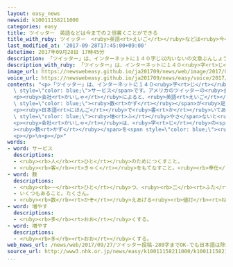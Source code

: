 ```yaml
---
layout: easy_news
newsid: k10011158211000
categories: easy
title: ツイッター　英語などは今までの２倍書くことができる
title_with_ruby: ツイッター　<ruby>英語<rt>えいご</rt></ruby>などは<ruby>今<rt>いま</rt></ruby>までの２<ruby>倍<rt>ばい</rt></ruby><ruby>書<rt>か</rt></ruby>くことができる
last_modified_at: '2017-09-28T17:45:00+09:00'
datetime: 2017年09月28日 17時45分
description: 「ツイッター」は、インターネットに１４０字じ以内いないの文章ぶんしょうを書かくことができるサービスです。
description_with_ruby: 「ツイッター」は、インターネットに１４０<ruby>字<rt>じ</rt></ruby><ruby>以内<rt>いない</rt></ruby>の<ruby>文章<rt>ぶんしょう</rt></ruby>を<ruby>書<rt>か</rt></ruby>くことができるサービスです。
image_url: https://newswebeasy.github.io/ja201709/news/web/image/2017/09/28/k10011158211000.jpg
voice_url: https://newswebeasy.github.io/ja201709/news/easy/voice/2017/09/28/k10011158211000.mp3
contents: "<p>「ツイッター」は、インターネットに１４０<ruby>字<rt>じ</rt></ruby><ruby>以内<rt>いない</rt></ruby>の<ruby>文章<rt>ぶんしょう</rt></ruby>を<ruby>書<rt>か</rt></ruby>くことができる<span\
  \ style=\"color: blue;\">サービス</span>です。アメリカのツイッターの<ruby>会社<rt>かいしゃ</rt></ruby>は、<ruby>日本語<rt>にほんご</rt></ruby>と<ruby>中国語<rt>ちゅうごくご</rt></ruby>、<ruby>韓国語<rt>かんこくご</rt></ruby><ruby>以外<rt>いがい</rt></ruby>は、<ruby>今<rt>いま</rt></ruby>までの２<ruby>倍<rt>ばい</rt></ruby>の２８０<ruby>字<rt>じ</rt></ruby>まで<ruby>書<rt>か</rt></ruby>くことができるようにしました。</p>\n\
  <p><ruby>会社<rt>かいしゃ</rt></ruby>によると、<ruby>英語<rt>えいご</rt></ruby>で<ruby>書<rt>か</rt></ruby>いてある<ruby>文章<rt>ぶんしょう</rt></ruby>の９％は１４０<ruby>字<rt>じ</rt></ruby>で、<ruby>多<rt>おお</rt></ruby>くの<ruby>人<rt>ひと</rt></ruby>が<ruby>字<rt>じ</rt></ruby>の<span\
  \ style=\"color: blue;\"><ruby>数<rt>かず</rt></ruby></span>が<ruby>足<rt>た</rt></ruby>りないと<ruby>思<rt>おも</rt></ruby>っていました。このため、<ruby>会社<rt>かいしゃ</rt></ruby>は２<ruby>倍<rt>ばい</rt></ruby>にしてみたと<ruby>言<rt>い</rt></ruby>っています。</p>\n\
  <p><ruby>日本語<rt>にほんご</rt></ruby>で<ruby>書<rt>か</rt></ruby>いてある<ruby>文章<rt>ぶんしょう</rt></ruby>のほとんどは１５<ruby>字<rt>じ</rt></ruby>ぐらいで、１４０<ruby>字<rt>じ</rt></ruby>の<ruby>文章<rt>ぶんしょう</rt></ruby>は０．４％だけなので、<span\
  \ style=\"color: blue;\"><ruby>増<rt>ふ</rt></ruby>やさ</span>ないと<ruby>言<rt>い</rt></ruby>っています。</p>\n\
  <p><ruby>会社<rt>かいしゃ</rt></ruby>は、<ruby>字<rt>じ</rt></ruby>の<span style=\"color: blue;\"\
  ><ruby>数<rt>かず</rt></ruby></span>を<span style=\"color: blue;\"><ruby>増<rt>ふ</rt></ruby>やし</span>てもっと<ruby>多<rt>おお</rt></ruby>くの<ruby>人<rt>ひと</rt></ruby>に<ruby>利用<rt>りよう</rt></ruby>してほしいと<ruby>考<rt>かんが</rt></ruby>えているようです。</p>\n\
  <p></p>\n<p></p>"
words:
- word: サービス
  descriptions:
  - <ruby><rb>人</rb><rt>ひと</rt></ruby>のためにつくすこと。
  - <ruby><rb>客</rb><rt>きゃく</rt></ruby>をもてなすこと。<ruby><rb>奉仕</rb><rt>ほうし</rt></ruby>。
- word: 数
  descriptions:
  - <ruby><rb>一</rb><rt>ひと</rt></ruby>つ、<ruby><rb>二</rb><rt>ふた</rt></ruby>つ、<ruby><rb>三</rb><rt>みっ</rt></ruby>つなどと<ruby><rb>数</rb><rt>かぞ</rt></ruby>えた<ruby><rb>物</rb><rt>もの</rt></ruby>の<ruby><rb>数量</rb><rt>すうりょう</rt></ruby>。すう。
  - いくつもあること。たくさん。
  - <ruby><rb>数</rb><rt>かぞ</rt></ruby>えあげる<ruby><rb>値打</rb><rt>ねう</rt></ruby>ちのあるもの。なかま。
- word: 増やす
  descriptions:
  - <ruby><rb>多</rb><rt>おお</rt></ruby>くする。
- word: 増やす
  descriptions:
  - <ruby><rb>多</rb><rt>おお</rt></ruby>くする。
web_news_url: /news/web/2017/09/27/ツイッター投稿-280字までOK-でも日本語は除外/
source_url: http://www3.nhk.or.jp/news/easy/k10011158211000/k10011158211000.html
...
```


